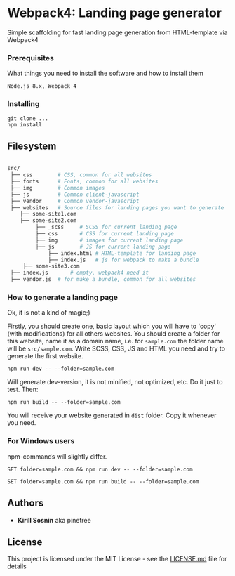 # Webpack4: Landing page generator

Simple scaffolding for fast landing page generation from HTML-template via Webpack4

### Prerequisites

What things you need to install the software and how to install them

```
Node.js 8.x, Webpack 4 
```

### Installing


```
git clone ...
npm install
```

## Filesystem

```sh

src/
 ├── css        # CSS, common for all websites
 ├── fonts      # Fonts, common for all websites
 ├── img        # Common images
 ├── js         # Common client-javascript
 ├── vendor     # Common vendor-javascript
 ├── websites   # Source files for landing pages you want to generate
 	├── some-site1.com        
 	├── some-site2.com        
		 ├── _scss     # SCSS for current landing page
		 ├── css       # CSS for current landing page
		 ├── img       # images for current landing page
		 ├── js        # JS for current landing page
			 ├── index.html	# HTML-template for landing page
			 ├── index.js	# js for webpack to make a bundle
	 ├── some-site3.com        
 ├── index.js		# empty, webpack4 need it
 ├── vendor.js	# for make a bundle, common for all websites
```

### How to generate a landing page

Ok, it is not a kind of magic;)

Firstly, you should create one, basic layout which you will have to 'copy' (with modifications) for all others websites. 
You should create a folder for this website, name it as a domain name, i.e. for `sample.com` the folder name will be
`src/sample.com`.
Write SCSS, CSS, JS and HTML you need and try to generate the first website.

```
npm run dev -- --folder=sample.com
```
Will generate dev-version, it is not minified, not optimized, etc.
Do it just to test.
Then:

```
npm run build -- --folder=sample.com
```

You will receive your website generated in `dist` folder. Copy it whenever you need.


### For Windows users

npm-commands will slightly differ.

```
SET folder=sample.com && npm run dev -- --folder=sample.com
```

```
SET folder=sample.com && npm run build -- --folder=sample.com
```

## Authors

* **Kirill Sosnin** aka pinetree


## License

This project is licensed under the MIT License - see the [LICENSE.md](LICENSE.md) file for details
